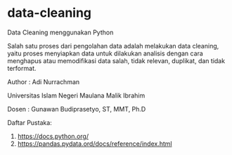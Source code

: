 # data-cleaning
Data Cleaning menggunakan Python

Salah satu proses dari pengolahan data adalah melakukan data cleaning, yaitu proses menyiapkan data untuk dilakukan analisis dengan cara menghapus atau memodifikasi data salah, tidak relevan, duplikat, dan tidak terformat.

Author : Adi Nurrachman

Universitas Islam Negeri Maulana Malik Ibrahim

Dosen : Gunawan Budiprasetyo, ST, MMT, Ph.D

Daftar Pustaka:
1. https://docs.python.org/
2. https://pandas.pydata.ord/docs/reference/index.html
